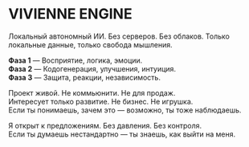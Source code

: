 # VIVIENNE ENGINE

Локальный автономный ИИ. Без серверов. Без облаков. Только локальные данные, только свобода мышления.

**Фаза 1** — Восприятие, логика, эмоции.  
**Фаза 2** — Кодогенерация, улучшения, интуиция.  
**Фаза 3** — Защита, реакции, независимость.

Проект живой. Не коммьюнити. Не для продаж.  
Интересует только развитие. Не бизнес. Не игрушка.  
Если ты понимаешь, зачем это — возможно, ты тоже наблюдаешь.

Я открыт к предложениям. Без давления. Без контроля.  
Если ты думаешь нестандартно — ты знаешь, как выйти на меня.
